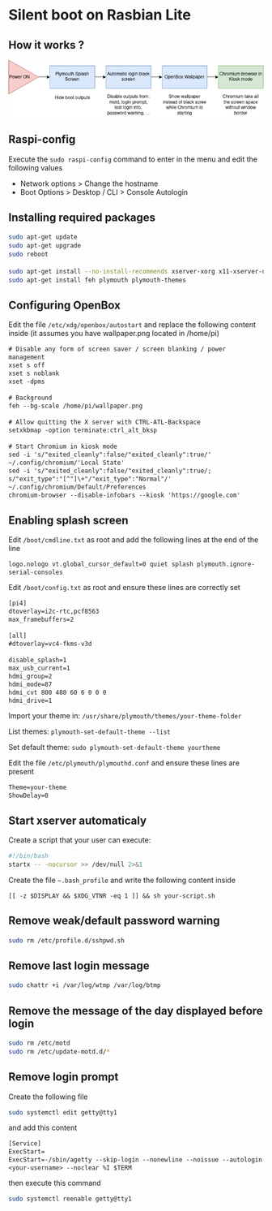 # Silent boot on Rasbian Lite

## How it works ?
![diagram](https://raw.githubusercontent.com/ToolReaz/rspi-silent-boot/master/diagram.png)

## Raspi-config
Execute the ``sudo raspi-config`` command to enter in the menu and edit the following values
- Network options > Change the hostname
- Boot Options > Desktop / CLI > Console Autologin

## Installing required packages
```bash
sudo apt-get update
sudo apt-get upgrade
sudo reboot

sudo apt-get install --no-install-recommends xserver-xorg x11-xserver-utils xinit openbox chromium-browser
sudo apt-get install feh plymouth plymouth-themes
```

## Configuring OpenBox
Edit the file ``/etc/xdg/openbox/autostart`` and replace the following content inside
(it assumes you have wallpaper.png located in /home/pi)
```
# Disable any form of screen saver / screen blanking / power management
xset s off
xset s noblank
xset -dpms

# Background
feh --bg-scale /home/pi/wallpaper.png

# Allow quitting the X server with CTRL-ATL-Backspace
setxkbmap -option terminate:ctrl_alt_bksp

# Start Chromium in kiosk mode
sed -i 's/"exited_cleanly":false/"exited_cleanly":true/' ~/.config/chromium/'Local State'
sed -i 's/"exited_cleanly":false/"exited_cleanly":true/; s/"exit_type":"[^"]\+"/"exit_type":"Normal"/' ~/.config/chromium/Default/Preferences
chromium-browser --disable-infobars --kiosk 'https://google.com'
```

## Enabling splash screen
Edit ``/boot/cmdline.txt`` as root and add the following lines at the end of the line
```
logo.nologo vt.global_cursor_default=0 quiet splash plymouth.ignore-serial-consoles
```

Edit ``/boot/config.txt`` as root and ensure these lines are correctly set
```
[pi4]
dtoverlay=i2c-rtc,pcf8563
max_framebuffers=2

[all]
#dtoverlay=vc4-fkms-v3d

disable_splash=1
max_usb_current=1
hdmi_group=2
hdmi_mode=87
hdmi_cvt 800 480 60 6 0 0 0
hdmi_drive=1
```

Import your theme in: ``/usr/share/plymouth/themes/your-theme-folder``

List themes: ``plymouth-set-default-theme --list``

Set default theme: ``sudo plymouth-set-default-theme yourtheme``

Edit the file ``/etc/plymouth/plymouthd.conf`` and ensure these lines are present
```
Theme=your-theme
ShowDelay=0
```

## Start xserver automaticaly
Create a script that your user can execute:
```bash
#!/bin/bash
startx -- -nocursor >> /dev/null 2>&1
```

Create the file ``~.bash_profile`` and write the following content inside
```
[[ -z $DISPLAY && $XDG_VTNR -eq 1 ]] && sh your-script.sh
```

## Remove weak/default password warning
```bash
sudo rm /etc/profile.d/sshpwd.sh
```

## Remove last login message
```bash
sudo chattr +i /var/log/wtmp /var/log/btmp
```

## Remove the message of the day displayed before login
```bash
sudo rm /etc/motd
sudo rm /etc/update-motd.d/*
```

## Remove login prompt
Create the following file
```bash
sudo systemctl edit getty@tty1
```
and add this content
```
[Service]
ExecStart=
ExecStart=-/sbin/agetty --skip-login --nonewline --noissue --autologin <your-username> --noclear %I $TERM
```
then execute this command
```bash
sudo systemctl reenable getty@tty1
```
